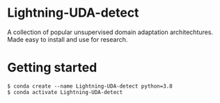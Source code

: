 # Lightning-UDA-detect
A collection of popular unsupervised domain adaptation architechtures. Made easy to install and use for research.

# Getting started

```
$ conda create --name Lightning-UDA-detect python=3.8
$ conda activate Lightning-UDA-detect
```

